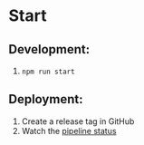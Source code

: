 # Start


## Development:
1. `npm run start`


## Deployment:
1. Create a release tag in GitHub
2. Watch the [pipeline status](https://dev.azure.com/nico0965/React-CV/_build?definitionId=2&_a=summary)
